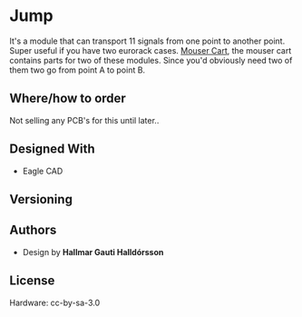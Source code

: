 # Jump
It's a module that can transport 11 signals from one point to another point. Super useful if you have two eurorack cases. 
[Mouser Cart](https://www.mouser.com/ProjectManager/ProjectDetail.aspx?AccessID=3f3b3b9838), the mouser cart contains parts for two of these modules. Since you'd obviously need two of them two go from point A to point B.

## Where/how to order
Not selling any PCB's for this until later..

## Designed With

* Eagle CAD

## Versioning

## Authors

* Design by **Hallmar Gauti Halldórsson** 


## License
Hardware: cc-by-sa-3.0





